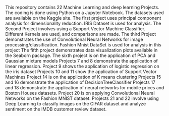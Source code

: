 This repository contains 22 Machine Learning and deep learning Projects. The coding is done using Python on a Jupyter Notebook. The datasets used are available on the Kaggle site.
The first project uses principal component analysis for dimensionality reduction. IRIS Dataset is used for analysis.
The Second Project involves using a Support Vector Machine Classifier. Different Kernels are used, and comparisons are made.
The third Project demonstrates the use of Convolutional Neural Networks for image processing/classification. Fashion Mnist DataSet is used 
for analysis in this project
The fifth project demonstrates data visualization plots available in the Seaborn package. 
The sixth project is on the application of PCA and Gaussian mixture models
Projects 7 and 8 demonstrate the application of linear regression. 
Project 9 shows the application of logistic regression on the iris dataset
Projects 10 and 11 show the application of Support Vector Machines
Project 14 is on the application of K means clustering
Projects 15 and 16 demonstrate the application of DecisionTreeClassifier
Projects 17 and 18 demonstrate the application of neural networks for mobile prices and Boston Houses datasets.
Project 20 is on applying Convolutional Neural Networks on the Fashion MNIST dataset.
Projects 21 and 22 involve using Deep Learning to classify images on the CIFAR dataset and analyze sentiment on the IMDB customer review dataset. 
